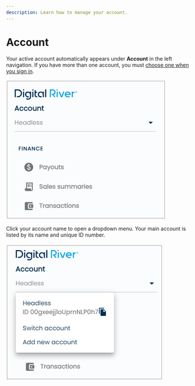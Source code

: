 ```yaml
---
description: Learn how to manage your account.
---
```


# Account

Your active account automatically appears under **Account** in the left navigation. If you have more than one account, you must [choose one when you sign in](account-access.md#choose-an-account).\
\
![](<../../../.gitbook/assets/1 account new account with nav.png>)

Click your account name to open a dropdown menu. Your main account is listed by its name and unique ID number.\
\
![](<../../../.gitbook/assets/2  account new switch account with nav.png>)
